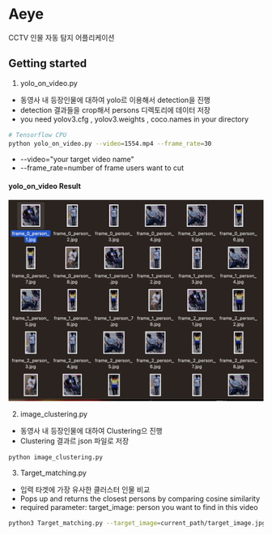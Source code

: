 # Aeye
CCTV 인물 자동 탐지 어플리케이션


## Getting started

1. yolo_on_video.py
 - 동영사 내 등장인물에 대하여 yolo르 이용해서 detection을 진행 
 - detection 결과들을 crop해서 persons 디렉토리에 데이터 저장
 - you need yolov3.cfg , yolov3.weights , coco.names in your directory


```bash
# Tensorflow CPU
python yolo_on_video.py --video=1554.mp4 --frame_rate=30
```
- --video="your target video name"
- --frame_rate=number of frame users want to cut 


#### yolo_on_video Result
<img src='yolo_on_video_example.jpg' />

2. image_clustering.py
 - 동영사 내 등장인물에 대하여 Clustering으 진행
 - Clustering 결과르 json 파일로 저장

```bash
python image_clustering.py
```



3. Target_matching.py
 - 입력 타겟에 가장 유사한 클러스터 인물 비교
 - Pops up and returns the closest persons by comparing cosine similarity
 - required parameter: target_image: person you want to find in this video

```bash
python3 Target_matching.py --target_image=current_path/target_image.jpg
```



